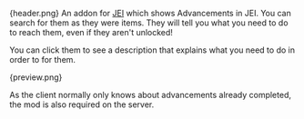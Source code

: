 {header.png}
An addon for [JEI]({mod_hoster}jei) which shows Advancements in JEI. You can search for
them as they were items. They will tell you what you need to do to reach them, even if they aren't unlocked!

You can click them to see a description that explains what you need to do in order to for them.

{preview.png}

As the client normally only knows about advancements already completed, the mod is also required on the server.

